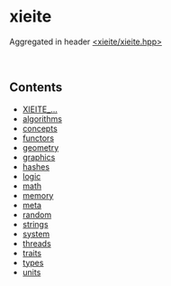 # xieite
Aggregated in header [<xieite/xieite.hpp>](../include/xieite/xieite.hpp)

&nbsp;

## Contents
- [XIEITE_...](./macros.md)
- [algorithms](./algorithms.md)
- [concepts](./concepts.md)
- [functors](./functors.md)
- [geometry](./geometry.md)
- [graphics](./graphics.md)
- [hashes](./hashes.md)
- [logic](./logic.md)
- [math](./math.md)
- [memory](./memory.md)
- [meta](./meta.md)
- [random](./random.md)
- [strings](./strings.md)
- [system](./system.md)
- [threads](./threads.md)
- [traits](./traits.md)
- [types](./types.md)
- [units](./units.md)
